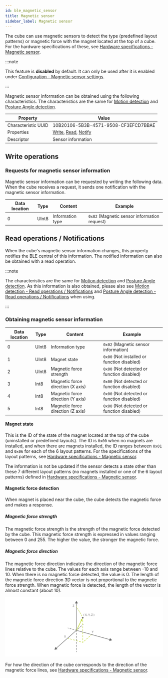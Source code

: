 ```yaml
---
id: ble_magnetic_sensor
title: Magnetic sensor
sidebar_label: Magnetic sensor
---
```


The cube can use magnetic sensors to detect the type (predefined layout patterns) or magnetic force with the magnet located at the top of a cube. For the hardware specifications of these, see [Hardware specifications - Magnetic sensor](hardware_magnet.md).

:::note

This feature is **disabled** by default. It can only be used after it is enabled under [Configuration - Magnetic sensor settings](configuration.md#magnetic-sensor-settings).

:::

Magnetic sensor information can be obtained using the following characteristics. The characteristics are the same for [Motion detection](sensor.md) and [Posture Angle detection](high_precision_tilt_sensor.md).

| Property            | Value                                                                                                          |
| ------------------- | -------------------------------------------------------------------------------------------------------------- |
| Characteristic UUID | 10B20106-5B3B-4571-9508-CF3EFCD7BBAE                                                                           |
| Properties          | [Write](#write-operations), [Read](#read-operations--notifications), [Notify](#read-operations--notifications) |
| Descriptor          | Sensor information                                                                                             |

## Write operations

### Requests for magnetic sensor information

Magnetic sensor information can be requested by writing the following data. When the cube receives a request, it sends one notification with the magnetic sensor information.

| Data location | Type  | Content          | Example                                                                 |
| ------------- | ----- | ---------------- | ----------------------------------------------------------------------- |
| 0             | UInt8 | Information type | <span class="fixed">`0x82`</span> (Magnetic sensor information request) |

## Read operations / Notifications

When the cube's magnetic sensor information changes, this property notifies the BLE central of this information.
The notified information can also be obtained with a read operation.

:::note

The characteristics are the same for [Motion detection](sensor.md) and [Posture Angle detection](high_precision_tilt_sensor.md). As this information is also obtained, please also see [Motion detection - Read operations / Notifications](sensor.md#read-operations--notifications) and [Posture Angle detection - Read operations / Notifications](high_precision_tilt_sensor.md#read-operations--notifications) when using.

:::

### Obtaining magnetic sensor information

| Data location | Type  | Content                           | Example                                                         |
| ------------- | ----- | --------------------------------- | --------------------------------------------------------------- |
| 0             | UInt8 | Information type                  | <span class="fixed">`0x02`</span> (Magnetic sensor information) |
| 1             | UInt8 | Magnet state                      | `0x00` (Not installed or function disabled)                     |
| 2             | UInt8 | Magnetic force strength           | `0x00` (Not detected or function disabled)                      |
| 3             | Int8  | Magnetic force direction (X axis) | `0x00` (Not detected or function disabled)                      |
| 4             | Int8  | Magnetic force direction (Y axis) | `0x00` (Not detected or function disabled)                      |
| 5             | Int8  | Magnetic force direction (Z axis) | `0x00` (Not detected or function disabled)                      |

#### Magnet state

This is the ID of the state of the magnet located at the top of the cube (uninstalled or predefined layouts). The ID is `0x00` when no magnets are installed, and when there are magnets installed, the ID ranges between `0x01` and `0x06` for each of the 6 layout patterns. For the specifications of the layout patterns, see [Hardware specifications - Magnetic sensor](hardware_magnet.md).

The information is not be updated if the sensor detects a state other than these 7 different layout patterns (no magnets installed or one of the 6 layout patterns) defined in [Hardware specifications - Magnetic sensor](hardware_magnet.md).

#### Magnetic force detection

When magnet is placed near the cube, the cube detects the magnetic force and makes a response.

##### Magnetic force strength

The magnetic force strength is the strength of the magnetic force detected by the cube.
This magnetic force strength is expressed in values ranging between 0 and 255. The higher the value, the stronger the magnetic force.

##### Magnetic force direction

The magnetic force direction indicates the direction of the magnetic force lines relative to the cube.
The values for each axis range between -10 and 10. When there is no magnetic force detected, the value is 0.
The length of the magnetic force direction 3D vector is not proportional to the magnetic force strength.
When magnetic force is detected, the length of the vector is almost constant (about 10).

![Vector composition](assets/magnet_prox_dir.svg)

For how the direction of the cube corresponds to the direction of the magnetic force lines, see [Hardware specifications - Magnetic sensor](hardware_magnet.md#2-magnetic-force-detection).
